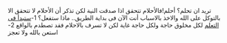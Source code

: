 تريد ان تحلم؟
أحلم!فالأحلام تتحقق اذا صدقت النية
لكن تذكر أن الأحلام لا تتحقق الا بالتوكل على الله والاخذ بالاسباب
أنت الآن فى بداية الطريق.. ماذا ستفعل؟
1-[ستبدأ فى التعلم](../learn/learn.md)
لكل مخلوق حاجة ولكل حاجة غاية
لكن لا تسرف بالاحلام فقد تصطدم بالواقع
2- استعن بالله ولا تعجز
